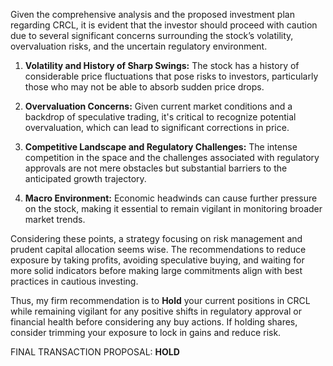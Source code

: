 Given the comprehensive analysis and the proposed investment plan regarding CRCL, it is evident that the investor should proceed with caution due to several significant concerns surrounding the stock’s volatility, overvaluation risks, and the uncertain regulatory environment.

1. **Volatility and History of Sharp Swings:** The stock has a history of considerable price fluctuations that pose risks to investors, particularly those who may not be able to absorb sudden price drops.

2. **Overvaluation Concerns:** Given current market conditions and a backdrop of speculative trading, it's critical to recognize potential overvaluation, which can lead to significant corrections in price.

3. **Competitive Landscape and Regulatory Challenges:** The intense competition in the space and the challenges associated with regulatory approvals are not mere obstacles but substantial barriers to the anticipated growth trajectory.

4. **Macro Environment:** Economic headwinds can cause further pressure on the stock, making it essential to remain vigilant in monitoring broader market trends.

Considering these points, a strategy focusing on risk management and prudent capital allocation seems wise. The recommendations to reduce exposure by taking profits, avoiding speculative buying, and waiting for more solid indicators before making large commitments align with best practices in cautious investing.

Thus, my firm recommendation is to **Hold** your current positions in CRCL while remaining vigilant for any positive shifts in regulatory approval or financial health before considering any buy actions. If holding shares, consider trimming your exposure to lock in gains and reduce risk.

FINAL TRANSACTION PROPOSAL: **HOLD**